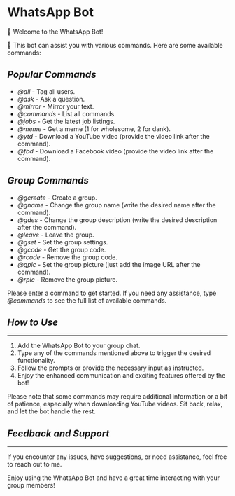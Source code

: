 # WhatsApp Bot

👋 Welcome to the WhatsApp Bot!

🤖 This bot can assist you with various commands. Here are some available commands:

*Popular Commands*
-----------------
- *@all* - Tag all users.
- *@ask* - Ask a question.
- *@mirror* - Mirror your text.
- *@commands* - List all commands.
- *@jobs* - Get the latest job listings.
- *@meme* - Get a meme (1 for wholesome, 2 for dank).
- *@ytd* - Download a YouTube video (provide the video link after the command).
- *@fbd* - Download a Facebook video (provide the video link after the command).

*Group Commands*
-----------------
- *@gcreate* - Create a group.
- *@gname* - Change the group name (write the desired name after the command).
- *@gdes* - Change the group description (write the desired description after the command).
- *@leave* - Leave the group.
- *@gset* - Set the group settings.
- *@gcode* - Get the group code.
- *@rcode* - Remove the group code.
- *@gpic* - Set the group picture (just add the image URL after the command).
- *@rpic* - Remove the group picture.

Please enter a command to get started. If you need any assistance, type *@commands* to see the full list of available commands.

## *How to Use*
-----------------
1. Add the WhatsApp Bot to your group chat.
2. Type any of the commands mentioned above to trigger the desired functionality.
3. Follow the prompts or provide the necessary input as instructed.
4. Enjoy the enhanced communication and exciting features offered by the bot!

Please note that some commands may require additional information or a bit of patience, especially when downloading YouTube videos. Sit back, relax, and let the bot handle the rest.

## *Feedback and Support*
-----------------
If you encounter any issues, have suggestions, or need assistance, feel free to reach out to me.

Enjoy using the WhatsApp Bot and have a great time interacting with your group members!
